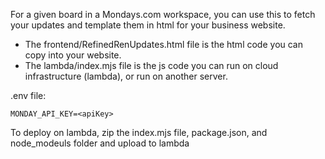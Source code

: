 For a given board in a Mondays.com workspace, you can use this to fetch your updates and template them in html for your business website.

- The frontend/RefinedRenUpdates.html file is the html code you can copy into your website.
- The lambda/index.mjs file is the js code you can run on cloud infrastructure (lambda), or run on another server.

.env file:

```
MONDAY_API_KEY=<apiKey>
```

To deploy on lambda, zip the index.mjs file, package.json, and node_modeuls folder and upload to lambda
